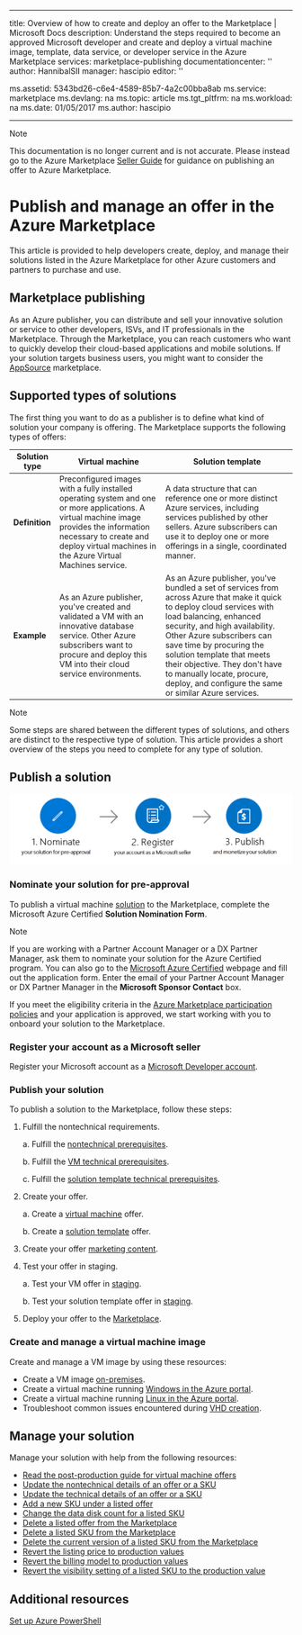 

---
title: Overview of how to create and deploy an offer to the Marketplace | Microsoft Docs
description: Understand the steps required to become an approved Microsoft developer and create and deploy a virtual machine image, template, data service, or developer service in the Azure Marketplace
services: marketplace-publishing
documentationcenter: ''
author: HannibalSII
manager: hascipio
editor: ''

ms.assetid: 5343bd26-c6e4-4589-85b7-4a2c00bba8ab
ms.service: marketplace
ms.devlang: na
ms.topic: article
ms.tgt_pltfrm: na
ms.workload: na
ms.date: 01/05/2017
ms.author: hascipio

---
> [!NOTE]
> This documentation is no longer current and is not accurate. Please instead go to the Azure Marketplace [Seller Guide](https://docs.microsoft.com/en-us/azure/marketplace/seller-guide/cloud-partner-portal-seller-guide) for guidance on publishing an offer to Azure Marketplace.

# Publish and manage an offer in the Azure Marketplace
This article is provided to help developers create, deploy, and manage their solutions listed in the Azure Marketplace for other Azure customers and partners to purchase and use.

## Marketplace publishing
As an Azure publisher, you can distribute and sell your innovative solution or service to other developers, ISVs, and IT professionals in the Marketplace. Through the Marketplace, you can reach customers who want to quickly develop their cloud-based applications and mobile solutions. If your solution targets business users, you might want to consider the [AppSource](http://appsource.microsoft.com) marketplace.


## Supported types of solutions
The first thing you want to do as a publisher is to define what kind of solution your company is offering. The Marketplace supports the following types of offers:

|Solution type|Virtual machine|Solution template|
|---|---|---|
|**Definition**|Preconfigured images with a fully installed operating system and one or more applications. A virtual machine image provides the information necessary to create and deploy virtual machines in the Azure Virtual Machines service.|A data structure that can reference one or more distinct Azure services, including services published by other sellers. Azure subscribers can use it to deploy one or more offerings in a single, coordinated manner.|
|**Example**|As an Azure publisher, you've created and validated a VM with an innovative database service. Other Azure subscribers want to procure and deploy this VM into their cloud service environments.|As an Azure publisher, you've bundled a set of services from across Azure that make it quick to deploy cloud services with load balancing, enhanced security, and high availability. Other Azure subscribers can save time by procuring the solution template that meets their objective. They don't have to manually locate, procure, deploy, and configure the same or similar Azure services.|

> [!NOTE]
> Some steps are shared between the different types of solutions, and others are distinct to the respective type of solution. This article provides a short overview of the steps you need to complete for any type of solution.

## Publish a solution
![Nominate, register, publish](media/marketplace-publishing-getting-started/img01.png)

### Nominate your solution for pre-approval
To publish a virtual machine [solution](https://createopportunity.azurewebsites.net) to the Marketplace, complete the Microsoft Azure Certified **Solution Nomination Form**.

>[!NOTE]
> If you are working with a Partner Account Manager or a DX Partner Manager, ask them to nominate your solution for the Azure Certified program. You can also go to the [Microsoft Azure Certified](http://createopportunity.azurewebsites.net) webpage and fill out the application form. Enter the email of your Partner Account Manager or DX Partner Manager in the **Microsoft Sponsor Contact** box.

If you meet the eligibility criteria in the [Azure Marketplace participation policies](http://go.microsoft.com/fwlink/?LinkID=526833) and your application is approved, we start working with you to onboard your solution to the Marketplace.

### Register your account as a Microsoft seller
Register your Microsoft account as a [Microsoft Developer account](marketplace-publishing-accounts-creation-registration.md).

### Publish your solution
To publish a solution to the Marketplace, follow these steps:
1. Fulfill the nontechnical requirements.

    a. Fulfill the [nontechnical prerequisites](marketplace-publishing-pre-requisites.md).

    b. Fulfill the [VM technical prerequisites](marketplace-publishing-vm-image-creation-prerequisites.md).

    c. Fulfill the [solution template technical prerequisites](marketplace-publishing-solution-template-creation-prerequisites.md).

2. Create your offer.

    a. Create a [virtual machine](marketplace-publishing-vm-image-creation.md) offer.

    b. Create a [solution template](marketplace-publishing-solution-template-creation.md) offer.

3. Create your offer [marketing content](marketplace-publishing-push-to-staging.md).

4. Test your offer in staging.

    a. Test your VM offer in [staging](marketplace-publishing-vm-image-test-in-staging.md).

    b. Test your solution template offer in [staging](marketplace-publishing-solution-template-test-in-staging.md).

5. Deploy your offer to the [Marketplace](marketplace-publishing-push-to-production.md).


### Create and manage a virtual machine image
Create and manage a VM image by using these resources:
* Create a VM image [on-premises](marketplace-publishing-vm-image-creation-on-premise.md).
* Create a virtual machine running [Windows in the Azure portal](../virtual-machines/virtual-machines-windows-hero-tutorial.md?toc=%2fazure%2fvirtual-machines%2fwindows%2ftoc.json).
* Create a virtual machine running [Linux in the Azure portal](../virtual-machines/linux/quick-create-portal.md?toc=%2fazure%2fvirtual-machines%2flinux%2ftoc.json).
* Troubleshoot common issues encountered during [VHD creation](marketplace-publishing-vm-image-creation-troubleshooting.md).

## Manage your solution
Manage your solution with help from the following resources:
* [Read the post-production guide for virtual machine offers](marketplace-publishing-vm-image-post-publishing.md)
* [Update the nontechnical details of an offer or a SKU](marketplace-publishing-vm-image-post-publishing.md#update-the-nontechnical-details-of-an-offer-or-a-sku)
* [Update the technical details of an offer or a SKU](marketplace-publishing-vm-image-post-publishing.md#update-the-technical-details-of-a-sku)
* [Add a new SKU under a listed offer](marketplace-publishing-vm-image-post-publishing.md#add-a-new-sku-under-a-listed-offer)
* [Change the data disk count for a listed SKU](marketplace-publishing-vm-image-post-publishing.md#change-the-data-disk-count-for-a-listed-sku)
* [Delete a listed offer from the Marketplace](marketplace-publishing-vm-image-post-publishing.md)
* [Delete a listed SKU from the Marketplace](marketplace-publishing-vm-image-post-publishing.md#delete-a-listed-sku-from-the-marketplace)
* [Delete the current version of a listed SKU from the Marketplace](marketplace-publishing-vm-image-post-publishing.md#delete-the-current-version-of-a-listed-sku-from-the-marketplace)
* [Revert the listing price to production values](marketplace-publishing-vm-image-post-publishing.md#revert-the-listing-price-to-production-values)
* [Revert the billing model to production values](marketplace-publishing-vm-image-post-publishing.md#revert-the-billing-model-to-production-values)
* [Revert the visibility setting of a listed SKU to the production value](marketplace-publishing-vm-image-post-publishing.md#revert-the-visibility-setting-of-a-listed-sku-to-the-production-value)

## Additional resources
[Set up Azure PowerShell](marketplace-publishing-powershell-setup.md)
